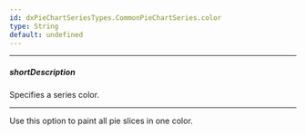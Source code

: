 ```yaml
---
id: dxPieChartSeriesTypes.CommonPieChartSeries.color
type: String
default: undefined
---
```

---
##### shortDescription
Specifies a series color.

---
Use this option to paint all pie slices in one color.